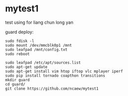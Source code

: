 # mytest1
test using for liang chun long yan

guard deploy:<br/>

    sudo fdisk -l
    sudo mount /dev/mmcblk0p1 /mnt
    sudo leafpad /mnt/config.txt 
    sudo reboot 
    
    sudo leafpad /etc/apt/sources.list
    sudo apt-get update 
    sudo apt-get install vim htop iftop vlc mplayer iperf 
    sudo pip install tornado coapthon transitions 
    mkdir guard
    cd guard/
    git clone https://github.com/ncaew/mytest1 

    
    

